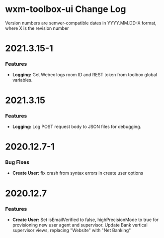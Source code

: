 # wxm-toolbox-ui Change Log

Version numbers are semver-compatible dates in YYYY.MM.DD-X format,
where X is the revision number


# 2021.3.15-1

### Features
* **Logging:** Get Webex logs room ID and REST token from toolbox global
variables.


# 2021.3.15

### Features
* **Logging:** Log POST request body to JSON files for debugging.


# 2020.12.7-1

### Bug Fixes
* **Create User:** fix crash from syntax errors in create user options


# 2020.12.7

### Features
* **Create User:** Set isEmailVerified to false, highPrecisionMode to true 
for provisioning new user agent and supervisor. Update Bank vertical supervisor
views, replacing "Website" with "Net Banking"
